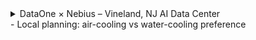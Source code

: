 <details>
<summary>DataOne × Nebius – Vineland, NJ AI Data Center</summary>
  
# DataOne × Nebius – Vineland, NJ AI Data Center (Up to 300 MW)

> **Purpose of this document:**  
> I want to understand **how this data center will really work**, what DataOne builds, how Nebius uses it, what the local utility (VMEU) controls, and which unknowns I need answered to reduce risk before any commitment.

---

## 📍 Project Overview
- **Location:** 805 Sheridan Avenue, Vineland, New Jersey, USA  
- **Developer / Owner:** **DataOne** (site developer and infrastructure operator)  
- **Anchor Tenant:** **Nebius** – AI cloud company running GPU clusters  
- **Total Planned IT Load:** **Up to 300 MW** (Phase 1 ≈ 100 MW; expandable with utility upgrades)  
- **Go-Live Goal:** First capacity ~**Summer 2025** (developer cites ~20-week first phase build)

---

## 🏗 Roles & Responsibilities

| Actor | What They Own / Lead |
|-------|---------------------|
| **DataOne** | Land & permits, on-site solar & BESS, customer substation & MV/LV distribution, UPS, cooling plants, shells/MEP, facility & energy operations, interconnection negotiation |
| **Nebius** | GPU/AI servers, racks, high-speed network & storage, AI platform & customers |
| **VMEU (Vineland Municipal Electric Utility)** | Grants interconnection, sets import/export caps, applies tariffs & standby charges, maintains grid reliability |
| **EPC/Contractors** | Build shells, MEP, substation, PV/BESS yards, liquid cooling plants |
| **Carriers/ISPs** | Diverse fiber paths to Secaucus, 60 Hudson, 111 8th (NYC/NJ network hubs) |

---

## ⚡ Power Architecture

### Behind-the-Meter (BTM)
- **Solar PV + Battery Energy Storage (BESS)** inside the campus fence feed IT loads first.  
- **Grid tie** remains for backup and to supplement supply.  
- BTM **does not mean off-grid** — the project still needs a **formal interconnection agreement** with VMEU.

### Distributed Generation (DG) Limits
- **Current VMEU published caps:**  
  - ≤ 4 MW per DG project (≤ 2 MW if net-metered)  
  - System-wide DG total ≤ 50 MW  
- Our site: **100–300 MW** → **way outside normal rules** → requires **custom engineering studies and a special interconnection contract**.

### Tariff / Cost of Power
- **Imports:** billed under a **large-load or custom tariff** (NJ bill A5462 pushes for a ≥100 MW data-center class).  
- **Exports:** only if VMEU allows; otherwise plant is “non-export.”  
- Tariff defines **standby/demand charges**, **power factor rules**, and how credits (if any) for renewable energy are handled.

---

## 🌡 Cooling System

- **Rack power:** 60 – 500 kW each → **liquid cooling required**.
- **IT side:** direct-to-chip cold plates; immersion possible for extreme loads.  
- **CDUs:** isolate IT coolant from facility loop.  
- **Facility loop:** warm-water (≈35 – 45 °C) for efficient heat rejection.  
- **Heat rejection:** **dry or hybrid-dry coolers** (low water use, air-based) — confirmed by local planning notes.  
- **Heat recovery:** planned; can supply nearby industrial or building loads.  
- **Controls:** BMS/DCIM + EMS/SCADA dispatch energy and cooling safely.  
- **Commissioning:** leak detection, black-start, thermal soak tests.

---

## 🚀 Phased Growth Plan

| Phase | IT Load | How Powered | Notes |
|-------|---------|-------------|-------|
| **Phase 1 (2025)** | ~100 MW | On-site PV & BESS plus limited grid import | Allows early go-live while grid upgrades catch up |
| **Phase 2–3** | → 300 MW | Expanded PV/BESS + increased grid import as VMEU builds substation/feeders | Needs signed custom interconnection & tariff clarity |

---

## 🛠 Implementation Workflow

1. **Planning & Permitting** – land/zoning/environmental approvals, DG studies with VMEU  
2. **Design** –  
   - *DataOne:* campus layout, BTM power plant, substation, liquid cooling, network rooms  
   - *Nebius:* rack density & IT architecture  
3. **Construction** – precast shells, PV fields, BESS, MV distribution, UPS, cooling yards  
4. **Commissioning** – power plant & grid tie, cooling IST, protection & SCADA testing  
5. **IT Install (Nebius)** – GPU racks, fabric, storage  
6. **Operations** – DataOne runs facilities & energy, Nebius runs AI, VMEU handles grid billing/reliability

---

## ❓ Key Questions I Need Answered

### Power & Grid
- **Import caps** per phase? (MW and timing)  
- **Export policy:** non-export or limited export allowed?  
- **Who pays for substation / feeder upgrades?**  
- **Islanding ability:** how long can Phase 1 run on PV+BESS alone?  
- **Protection settings & telemetry** required by VMEU?  
- **REC / renewable attribute ownership** (DataOne vs Nebius)?

### Tariff & Costs
- Which **large-load tariff** or **special data-center tariff** (A5462) will apply?  
- How are **standby and demand charges** calculated?  
- Are there **credits or incentives** for waste-heat recovery or high efficiency?

### Cooling
- Exact **split** of cold-plate vs immersion per hall?  
- **Supply/return temperatures** on the facility loop?  
- **Dry vs hybrid-dry** coolers: vendor, design ambient temp, water use profile?  
- Details of the **heat-recovery** use case (MW thermal, offtaker)?  
- **PUE & WUE targets** by phase?

### Network
- Confirm **diverse fiber paths** and latency to Secaucus/60 Hudson/111 8th.  
- Who owns/manage **meet-me rooms** and cross-connects?

### Construction / Supply Chain
- Lead times for **transformers, switchgear, UPS, BESS, CDUs, dry coolers**?  
- Frame agreements or phased deliveries to avoid delays?

---

## ⚠️ Major Risks

| Risk | Impact | Mitigation |
|------|--------|-----------|
| Utility interconnection delays | Can stall Phase 2/3 capacity | Early custom agreement & fund upgrades |
| Tariff uncertainty | Cost overruns | Track NJ A5462, lock option clauses |
| Cooling tech mismatch | Limits GPU density | Pilot small pod, validate before full rollout |
| Equipment lead times | Schedule slip | Pre-order long-lead gear, modular build |
| Network single path | Outages | Require two diverse fiber routes & SLAs |

---

## 🏆 Success Markers for Phase 1
- ~100 MW IT live by **Summer 2025**.  
- PV & BESS producing majority of daytime power; **non-export logic** proven.  
- Import cap from VMEU sufficient for worst-case weather.  
- PUE and WUE at or better than design targets.  
- Dual diverse fiber fully operational.  

---

## 📚 References
- Nebius blog (Mar 2025): 300 MW region, **behind-the-meter** strategy, **energy-efficient cooling & heat recovery**  
- DCD (Mar 2025): DataOne’s **20-week first phase** build  
- VMEU DG Interconnection Rules: **≤4 MW/project, 50 MW system cap**  
- NJ Bill **A5462**: ≥100 MW data center tariff initiative

</details>
- Local planning: air-cooling vs water-cooling preference

